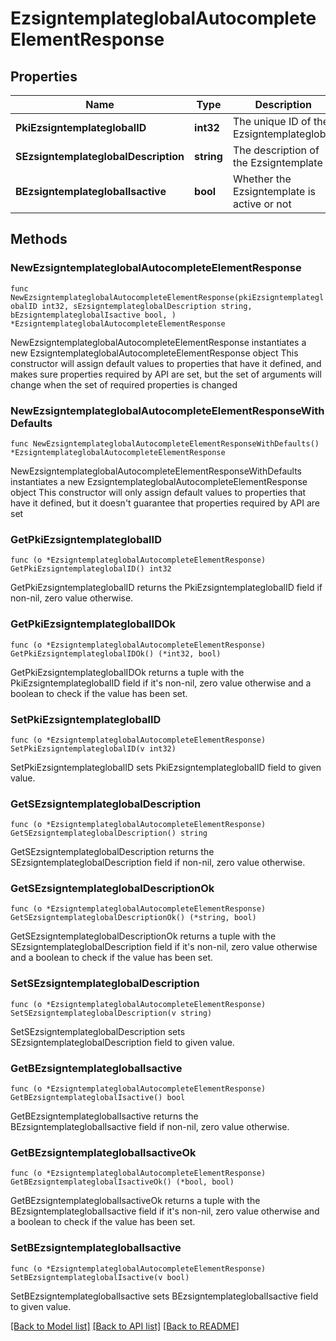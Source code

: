 # EzsigntemplateglobalAutocompleteElementResponse

## Properties

Name | Type | Description | Notes
------------ | ------------- | ------------- | -------------
**PkiEzsigntemplateglobalID** | **int32** | The unique ID of the Ezsigntemplateglobal | 
**SEzsigntemplateglobalDescription** | **string** | The description of the Ezsigntemplate | 
**BEzsigntemplateglobalIsactive** | **bool** | Whether the Ezsigntemplate is active or not | 

## Methods

### NewEzsigntemplateglobalAutocompleteElementResponse

`func NewEzsigntemplateglobalAutocompleteElementResponse(pkiEzsigntemplateglobalID int32, sEzsigntemplateglobalDescription string, bEzsigntemplateglobalIsactive bool, ) *EzsigntemplateglobalAutocompleteElementResponse`

NewEzsigntemplateglobalAutocompleteElementResponse instantiates a new EzsigntemplateglobalAutocompleteElementResponse object
This constructor will assign default values to properties that have it defined,
and makes sure properties required by API are set, but the set of arguments
will change when the set of required properties is changed

### NewEzsigntemplateglobalAutocompleteElementResponseWithDefaults

`func NewEzsigntemplateglobalAutocompleteElementResponseWithDefaults() *EzsigntemplateglobalAutocompleteElementResponse`

NewEzsigntemplateglobalAutocompleteElementResponseWithDefaults instantiates a new EzsigntemplateglobalAutocompleteElementResponse object
This constructor will only assign default values to properties that have it defined,
but it doesn't guarantee that properties required by API are set

### GetPkiEzsigntemplateglobalID

`func (o *EzsigntemplateglobalAutocompleteElementResponse) GetPkiEzsigntemplateglobalID() int32`

GetPkiEzsigntemplateglobalID returns the PkiEzsigntemplateglobalID field if non-nil, zero value otherwise.

### GetPkiEzsigntemplateglobalIDOk

`func (o *EzsigntemplateglobalAutocompleteElementResponse) GetPkiEzsigntemplateglobalIDOk() (*int32, bool)`

GetPkiEzsigntemplateglobalIDOk returns a tuple with the PkiEzsigntemplateglobalID field if it's non-nil, zero value otherwise
and a boolean to check if the value has been set.

### SetPkiEzsigntemplateglobalID

`func (o *EzsigntemplateglobalAutocompleteElementResponse) SetPkiEzsigntemplateglobalID(v int32)`

SetPkiEzsigntemplateglobalID sets PkiEzsigntemplateglobalID field to given value.


### GetSEzsigntemplateglobalDescription

`func (o *EzsigntemplateglobalAutocompleteElementResponse) GetSEzsigntemplateglobalDescription() string`

GetSEzsigntemplateglobalDescription returns the SEzsigntemplateglobalDescription field if non-nil, zero value otherwise.

### GetSEzsigntemplateglobalDescriptionOk

`func (o *EzsigntemplateglobalAutocompleteElementResponse) GetSEzsigntemplateglobalDescriptionOk() (*string, bool)`

GetSEzsigntemplateglobalDescriptionOk returns a tuple with the SEzsigntemplateglobalDescription field if it's non-nil, zero value otherwise
and a boolean to check if the value has been set.

### SetSEzsigntemplateglobalDescription

`func (o *EzsigntemplateglobalAutocompleteElementResponse) SetSEzsigntemplateglobalDescription(v string)`

SetSEzsigntemplateglobalDescription sets SEzsigntemplateglobalDescription field to given value.


### GetBEzsigntemplateglobalIsactive

`func (o *EzsigntemplateglobalAutocompleteElementResponse) GetBEzsigntemplateglobalIsactive() bool`

GetBEzsigntemplateglobalIsactive returns the BEzsigntemplateglobalIsactive field if non-nil, zero value otherwise.

### GetBEzsigntemplateglobalIsactiveOk

`func (o *EzsigntemplateglobalAutocompleteElementResponse) GetBEzsigntemplateglobalIsactiveOk() (*bool, bool)`

GetBEzsigntemplateglobalIsactiveOk returns a tuple with the BEzsigntemplateglobalIsactive field if it's non-nil, zero value otherwise
and a boolean to check if the value has been set.

### SetBEzsigntemplateglobalIsactive

`func (o *EzsigntemplateglobalAutocompleteElementResponse) SetBEzsigntemplateglobalIsactive(v bool)`

SetBEzsigntemplateglobalIsactive sets BEzsigntemplateglobalIsactive field to given value.



[[Back to Model list]](../README.md#documentation-for-models) [[Back to API list]](../README.md#documentation-for-api-endpoints) [[Back to README]](../README.md)


